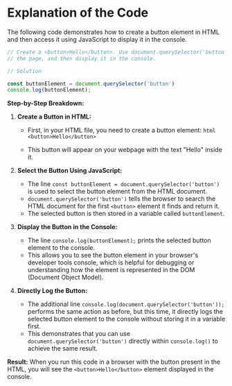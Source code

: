 
# Explanation of the Code

The following code demonstrates how to create a button element in HTML and then access it using JavaScript to display it in the console.

```javascript
// Create a <button>Hello</button>. Use document.querySelector('button') to get the button from 
// the page, and then display it in the console. 

// Solution 

const buttonElement = document.querySelector('button')
console.log(buttonElement);
```

**Step-by-Step Breakdown:**

1. **Create a Button in HTML:**
   - First, in your HTML file, you need to create a button element:
    ``html
   <button>Hello</button>
   ``

   - This button will appear on your webpage with the text "Hello" inside it.

2. **Select the Button Using JavaScript:**
   - The line `const buttonElement = document.querySelector('button')` is used to select the button element from the HTML document.
   - `document.querySelector('button')` tells the browser to search the HTML document for the first `<button>` element it finds and return it.
   - The selected button is then stored in a variable called `buttonElement`.

3. **Display the Button in the Console:**
   - The line `console.log(buttonElement);` prints the selected button element to the console.
   - This allows you to see the button element in your browser's developer tools console, which is helpful for debugging or understanding how the element is represented in the DOM (Document Object Model).

4. **Directly Log the Button:**

   - The additional line `console.log(document.querySelector('button'));` performs the same action as before, but this     time, it directly logs the selected button element to the console without storing it in a variable first.
   - This demonstrates that you can use `document.querySelector('button')` directly within `console.log()` to achieve the same result.

**Result:**
When you run this code in a browser with the button present in the HTML, you will see the `<button>Hello</button>` element displayed in the console.
